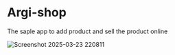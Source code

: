 # Argi-shop 
The saple app to add product and sell the product online

![Screenshot 2025-03-23 220811](https://github.com/user-attachments/assets/a156a871-c47f-4f3c-8018-615cc5ac2215)

